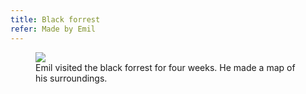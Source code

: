 ```yaml
---
title: Black forrest
refer: Made by Emil
---
```

<figure>
<img src="/img/emil-drawing/IMG_2938.jpg">
<figcaption>Emil visited the black forrest for four weeks. He made a map of his surroundings.</figcaption>
</figure>